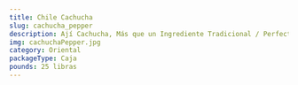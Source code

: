 ```yaml
---
title: Chile Cachucha
slug: cachucha_pepper
description: Ají Cachucha, Más que un Ingrediente Tradicional / Perfecto para aderezos innovadores, snacks picantes y fusiones culinarias. Vitaminas y antioxidantes que enriquecen tu propuesta.
img: cachuchaPepper.jpg
category: Oriental
packageType: Caja
pounds: 25 libras
---
```

